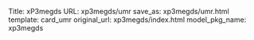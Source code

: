 Title: xP3megds
URL: xp3megds/umr
save_as: xp3megds/umr.html
template: card_umr
original_url: xp3megds/index.html
model_pkg_name: xp3megds

